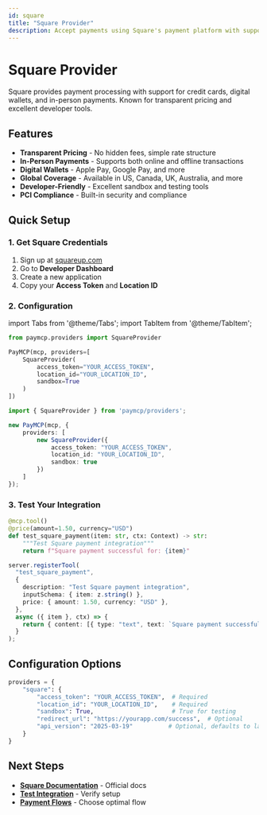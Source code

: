 ```yaml
---
id: square
title: "Square Provider"
description: Accept payments using Square's payment platform with support for cards and digital wallets
---
```


# Square Provider

Square provides payment processing with support for credit cards, digital wallets, and in-person payments. Known for transparent pricing and excellent developer tools.

## Features

- **Transparent Pricing** - No hidden fees, simple rate structure
- **In-Person Payments** - Supports both online and offline transactions
- **Digital Wallets** - Apple Pay, Google Pay, and more
- **Global Coverage** - Available in US, Canada, UK, Australia, and more
- **Developer-Friendly** - Excellent sandbox and testing tools
- **PCI Compliance** - Built-in security and compliance

## Quick Setup

### 1. Get Square Credentials

1. Sign up at [squareup.com](https://squareup.com)
2. Go to **Developer Dashboard**
3. Create a new application
4. Copy your **Access Token** and **Location ID**

### 2. Configuration

import Tabs from '@theme/Tabs';
import TabItem from '@theme/TabItem';

<Tabs>
<TabItem value="python" label="Python">

```python
from paymcp.providers import SquareProvider

PayMCP(mcp, providers=[
    SquareProvider(
        access_token="YOUR_ACCESS_TOKEN",
        location_id="YOUR_LOCATION_ID",
        sandbox=True
    )
])
```

</TabItem>
<TabItem value="typescript" label="TypeScript">

```typescript
import { SquareProvider } from 'paymcp/providers';

new PayMCP(mcp, { 
    providers: [
        new SquareProvider({
            access_token: "YOUR_ACCESS_TOKEN",
            location_id: "YOUR_LOCATION_ID",
            sandbox: true
        })
    ] 
});
```

</TabItem>
</Tabs>

### 3. Test Your Integration

<Tabs>
<TabItem value="python" label="Python">

```python
@mcp.tool()
@price(amount=1.50, currency="USD")
def test_square_payment(item: str, ctx: Context) -> str:
    """Test Square payment integration"""
    return f"Square payment successful for: {item}"
```

</TabItem>
<TabItem value="typescript" label="TypeScript">

```typescript
server.registerTool(
  "test_square_payment",
  {
    description: "Test Square payment integration",
    inputSchema: { item: z.string() },
    price: { amount: 1.50, currency: "USD" },
  },
  async ({ item }, ctx) => {
    return { content: [{ type: "text", text: `Square payment successful for: ${item}` }] };
  }
);
```

</TabItem>
</Tabs>

## Configuration Options

```python
providers = {
    "square": {
        "access_token": "YOUR_ACCESS_TOKEN",  # Required
        "location_id": "YOUR_LOCATION_ID",    # Required
        "sandbox": True,                      # True for testing
        "redirect_url": "https://yourapp.com/success",  # Optional
        "api_version": "2025-03-19"          # Optional, defaults to latest
    }
}
```

## Next Steps

- **[Square Documentation](https://developer.squareup.com/)** - Official docs
- **[Test Integration](../quickstart#testing-your-integration)** - Verify setup
- **[Payment Flows](../concepts-and-flows#two_step-flow)** - Choose optimal flow
